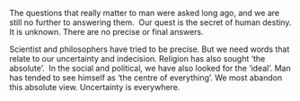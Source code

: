 The questions that really matter to man were asked long ago, and we are still no further to answering them.  Our quest is the secret of human destiny. It is unknown. There are no precise or final answers.

Scientist and philosophers have tried to be precise. But we need words that relate to our uncertainty and indecision. Religion has also sought ‘the absolute’.  In the social and political, we have also looked for the ‘ideal’. Man has tended to see himself as ‘the centre of everything’. We most abandon this absolute view. Uncertainty is everywhere.